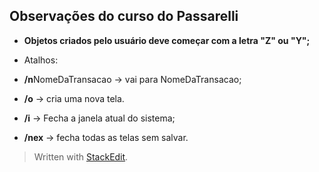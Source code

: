 ## Observações do curso do Passarelli

- **Objetos criados pelo usuário deve começar com a letra "Z" ou "Y";**

- Atalhos:
-  **/n**NomeDaTransacao -> vai para NomeDaTransacao;
- **/o** -> cria uma nova tela.
- **/i** -> Fecha a janela atual do sistema;
- **/nex** -> fecha todas as telas sem salvar.


> Written with [StackEdit](https://stackedit.io/).
<!--stackedit_data:
eyJoaXN0b3J5IjpbLTE5NDU0ODQ4MTVdfQ==
-->